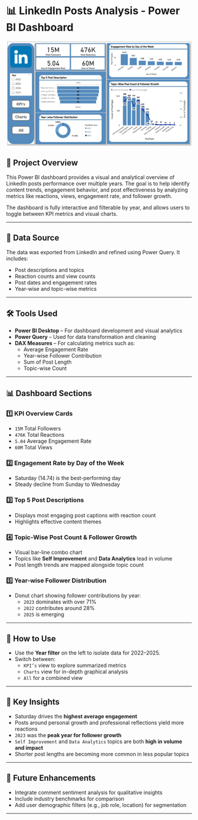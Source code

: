 # 📊 LinkedIn Posts Analysis - Power BI Dashboard

![LinkedIn Post Analysis - Power BI](https://github.com/Leela-792001/Media-Analysis-Project/blob/main/PowerBI_Linkedin_IMG.png?raw=true)

## 📌 Project Overview

This Power BI dashboard provides a visual and analytical overview of LinkedIn posts performance over multiple years. The goal is to help identify content trends, engagement behavior, and post effectiveness by analyzing metrics like reactions, views, engagement rate, and follower growth.

The dashboard is fully interactive and filterable by year, and allows users to toggle between KPI metrics and visual charts.

---

## 📁 Data Source

The data was exported from LinkedIn and refined using Power Query. It includes:
- Post descriptions and topics
- Reaction counts and view counts
- Post dates and engagement rates
- Year-wise and topic-wise metrics

---

## 🛠 Tools Used

- **Power BI Desktop** – For dashboard development and visual analytics  
- **Power Query** – Used for data transformation and cleaning  
- **DAX Measures** – For calculating metrics such as:
  - Average Engagement Rate
  - Year-wise Follower Contribution
  - Sum of Post Length
  - Topic-wise Count

---

## 📊 Dashboard Sections

### 1️⃣ **KPI Overview Cards**
- `15M` Total Followers  
- `476K` Total Reactions  
- `5.04` Average Engagement Rate  
- `60M` Total Views  

### 2️⃣ **Engagement Rate by Day of the Week**
- Saturday (14.74) is the best-performing day
- Steady decline from Sunday to Wednesday

### 3️⃣ **Top 5 Post Descriptions**
- Displays most engaging post captions with reaction count
- Highlights effective content themes

### 4️⃣ **Topic-Wise Post Count & Follower Growth**
- Visual bar-line combo chart
- Topics like **Self Improvement** and **Data Analytics** lead in volume
- Post length trends are mapped alongside topic count

### 5️⃣ **Year-wise Follower Distribution**
- Donut chart showing follower contributions by year:
  - `2023` dominates with over 71%
  - `2022` contributes around 28%
  - `2025` is emerging

---

## 🧭 How to Use

- Use the **Year filter** on the left to isolate data for 2022–2025.
- Switch between:
  - `KPI’s` view to explore summarized metrics
  - `Charts` view for in-depth graphical analysis
  - `All` for a combined view

---

## 🧠 Key Insights

- Saturday drives the **highest average engagement**
- Posts around personal growth and professional reflections yield more reactions
- `2023` was the **peak year for follower growth**
- `Self Improvement` and `Data Analytics` topics are both **high in volume and impact**
- Shorter post lengths are becoming more common in less popular topics

---

## 📌 Future Enhancements

- Integrate comment sentiment analysis for qualitative insights
- Include industry benchmarks for comparison
- Add user demographic filters (e.g., job role, location) for segmentation

---
